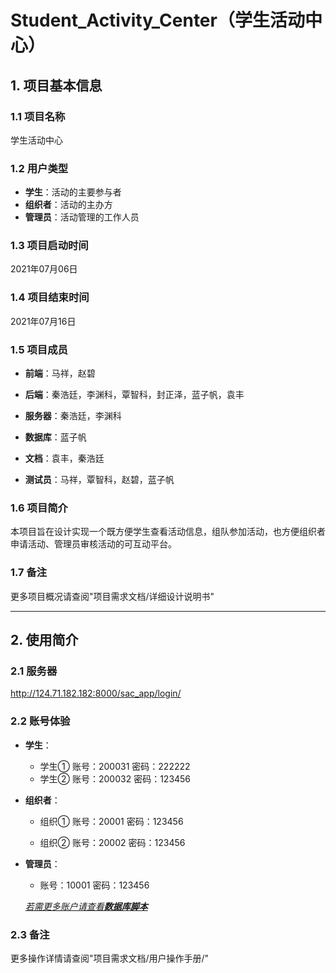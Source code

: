 # Student_Activity_Center（学生活动中心）
## 1. 项目基本信息

### 1.1 项目名称
学生活动中心

### 1.2 用户类型
* **学生**：活动的主要参与者
* **组织者**：活动的主办方
* **管理员**：活动管理的工作人员

### 1.3 项目启动时间
2021年07月06日

### 1.4 项目结束时间
2021年07月16日

### 1.5 项目成员
* **前端**：马祥，赵碧

* **后端**：秦浩廷，李渊科，覃智科，封正泽，蓝子帆，袁丰

* **服务器**：秦浩廷，李渊科

* **数据库**：蓝子帆

* **文档**：袁丰，秦浩廷

* **测试员**：马祥，覃智科，赵碧，蓝子帆


### 1.6 项目简介
本项目旨在设计实现一个既方便学生查看活动信息，组队参加活动，也方便组织者申请活动、管理员审核活动的可互动平台。

### 1.7 备注
更多项目概况请查阅"项目需求文档/详细设计说明书"

-----------------------

## 2. 使用简介
### 2.1 服务器
http://124.71.182.182:8000/sac_app/login/

### 2.2 账号体验
* **学生**：
    - 学生①
    账号：200031
    密码：222222
    - 学生②
    账号：200032
    密码：123456
  
* **组织者**：
    - 组织①
    账号：20001
    密码：123456
    
    - 组织②
    账号：20002
    密码：123456
  
* **管理员**：
    
    - 账号：10001
    密码：123456
    
    _<u>若需更多账户请查看**数据库脚本**</u>_

### 2.3 备注
更多操作详情请查阅"项目需求文档/用户操作手册/"
